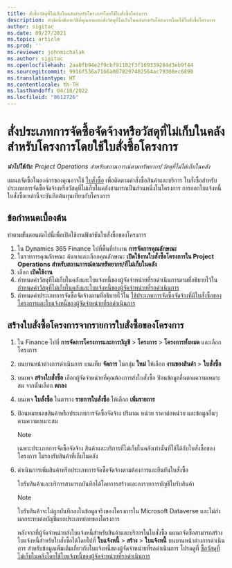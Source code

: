 ```yaml
---
title: สั่งซื้อวัสดุที่ไม่เก็บในคลังสำหรับโครงการโดยใช้ใบสั่งซื้อโครงการ
description: หัวข้อนี้อธิบายวิธีที่คุณสามารถสั่งวัสดุที่ไม่เก็บในคลังสำหรับโครงการโดยใช้ใบสั่งซื้อโครงการ
author: sigitac
ms.date: 09/27/2021
ms.topic: article
ms.prod: ''
ms.reviewer: johnmichalak
ms.author: sigitac
ms.openlocfilehash: 2aa8fb94e2f9cbf91182f3f169339284d3eb9f44
ms.sourcegitcommit: 9916f536a71b6a0078297402564ac79308ec6890
ms.translationtype: HT
ms.contentlocale: th-TH
ms.lasthandoff: 04/18/2022
ms.locfileid: "8612726"
---
```

# <a name="order-procurement-categories-or-non-stocked-materials-for-a-project-using-project-purchase-orders"></a>สั่งประเภทการจัดซื้อจัดจ้างหรือวัสดุที่ไม่เก็บในคลังสำหรับโครงการโดยใช้ใบสั่งซื้อโครงการ

_**นำไปใช้กับ:** Project Operations สำหรับสถานการณ์ตามทรัพยากร/วัสดุที่ไม่ได้เก็บในคลัง_

แผนกจัดซื้อในองค์กรของคุณอาจใช้ [ใบสั่งซื้อ](/dynamics365/supply-chain/procurement/purchase-order-overview) เพื่อติดตามคำสั่งซื้อสินค้าและบริการ ใบสั่งซื้อสำหรับประเภทการจัดซื้อจัดจ้างหรือวัสดุที่ไม่เก็บในคลังสามารถเป็นส่วนหนึ่งในโครงการ การออกใบแจ้งหนี้ใบสั่งซื้อเหล่านี้จะบันทึกต้นทุนเทียบกับโครงการ

## <a name="prerequisites"></a>ข้อกำหนดเบื้องต้น
ทำตามขั้นตอนต่อไปนี้เพื่อเปิดใช้งานฟังก์ชันใบสั่งซื้อของโครงการ

1. ใน Dynamics 365 Finance ไปที่พื้นที่ทำงาน **การจัดการคุณลักษณะ**
2. ในรายการคุณลักษณะ ค้นหาและเลือกคุณลักษณะ **เปิดใช้งานใบสั่งซื้อโครงการใน Project Operations สำหรับสถานการณ์ตามทรัพยากร/ที่ไม่เก็บในคลัง**
3. เลือก **เปิดใช้งาน**
4. กำหนดค่าวัสดุที่ไม่เก็บในคลังและใบแจ้งหนี้ของผู้จัดจำหน่ายที่รอดำเนินการตามที่อธิบายไว้ใน [กำหนดค่าวัสดุที่ไม่เก็บในคลังและใบแจ้งหนี้ของผู้จัดจำหน่ายที่รอดำเนินการ](configure-materials-nonstocked.md)
5. กำหนดค่าประเภทการจัดซื้อจัดจ้างตามที่อธิบายไว้ใน [ใช้ประเภทการจัดซื้อจัดจ้างที่มีใบสั่งซื้อของโครงการและใบแจ้งหนี้ของผู้จัดจำหน่ายที่รอดำเนินการ](configure-procurement-categories.md)

## <a name="create-a-project-purchase-order-from-the-project-purchase-order-list"></a>สร้างใบสั่งซื้อโครงการจากรายการใบสั่งซื้อของโครงการ

1. ใน Finance ไปที่ **การจัดการโครงการและการบัญชี** > **โครงการ** > **โครงการทั้งหมด** และเลือกโครงการ
2. บนบานหน้าต่างการดำเนินการ บนแท็บ **จัดการ** ในกลุ่ม **ใหม่** ให้เลือก **งานของสินค้า** > **ใบสั่งซื้อ**
3. บนเพจ **สร้างใบสั่งซื้อ** เลือกผู้จัดจำหน่ายที่คุณต้องการส่งใบสั่งซื้อ ป้อนข้อมูลอื่นตามความเหมาะสม จากนั้นเลือก **ตกลง**
4. บนเพจ **ใบสั่งซื้อ** ในตาราง **รายการใบสั่งซื้อ** ให้เลือก **เพิ่มรายการ**
5. ป้อนหมายเลขสินค้าหรือประเภทการจัดซื้อจัดจ้าง ปริมาณ หน่วย ราคาต่อหน่วย และข้อมูลอื่นๆ ตามความเหมาะสม

    > [!NOTE]
    > เฉพาะประเภทการจัดซื้อจัดจ้าง สินค้าและบริการที่ไม่เก็บในคลังเท่านั้นที่ใช้ได้กับใบสั่งซื้อของโครงการ ไม่รองรับสินค้าที่เก็บในคลัง

6. ดำเนินการเพิ่มสินค้าหรือประเภทการจัดซื้อจัดจ้างตามต้องการและยืนยันใบสั่งซื้อ

    ใบรับสินค้าและบริการสามารถบันทึกได้โดยการสร้างและลงรายการบัญชีใบรับสินค้า

    > [!NOTE]
    > ใบรับสินค้าจะไม่ถูกบันทึกลงในข้อมูลจริงของโครงการใน Microsoft Dataverse และไม่ส่งผลกระทบต่อบัญชีแยกประเภทย่อยของโครงการ

    หลังจากที่ผู้จัดจำหน่ายส่งใบแจ้งหนี้สำหรับสินค้าและบริการในใบสั่งซื้อ แผนกจัดซื้อสามารถสร้างใบแจ้งหนี้สำหรับใบสั่งซื้อได้โดยไปที่ **ใบแจ้งหนี้** > **สร้าง** > **ใบแจ้งหนี้** บนบานหน้าต่างการดำเนินการ สำหรับข้อมูลเพิ่มเติมเกี่ยวกับใบแจ้งหนี้ของผู้จัดจำหน่ายที่รอดำเนินการ โปรดดูที่ [ซื้อวัสดุที่ไม่เก็บในคลังโดยใช้ใบแจ้งหนี้ของผู้จัดจำหน่ายที่รอดำเนินการ](pending-vendor-invoices.md)

